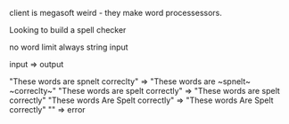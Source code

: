 client is megasoft weird - they make word processessors. 

Looking to build a spell checker 

no word limit
always string input

input => output 

"These words are spnelt correclty" => "These words are ~spnelt~ ~correclty~"
"These words are spelt correctly" => "These words are spelt correctly"
"These words Are Spelt correctly" => "These words Are Spelt correctly"
"" => error

